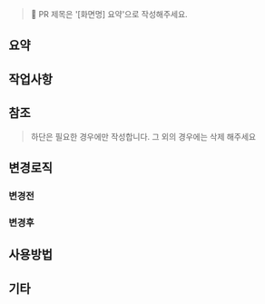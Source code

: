 > 🙏 PR 제목은 '[화면명] 요약'으로 작성해주세요.

###
## 요약


## 작업사항


## 참조


> 하단은 필요한 경우에만 작성합니다. 그 외의 경우에는 삭제 해주세요
## 변경로직

### 변경전
### 변경후


## 사용방법


## 기타